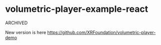 # volumetric-player-example-react
ARCHIVED

New version is here
https://github.com/XRFoundation/volumetric-player-demo
